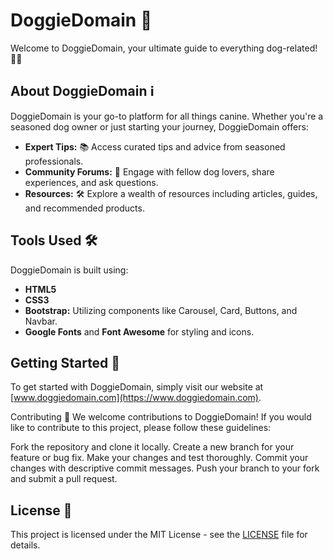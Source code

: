 
# DoggieDomain 🐾

Welcome to DoggieDomain, your ultimate guide to everything dog-related! 🐶🌟

## About DoggieDomain ℹ️

DoggieDomain is your go-to platform for all things canine. Whether you're a seasoned dog owner or just starting your journey, DoggieDomain offers:

- **Expert Tips:** 📚 Access curated tips and advice from seasoned professionals.
- **Community Forums:** 💬 Engage with fellow dog lovers, share experiences, and ask questions.
- **Resources:** 🛠️ Explore a wealth of resources including articles, guides, and recommended products.

## Tools Used 🛠️

DoggieDomain is built using:
- **HTML5**
- **CSS3**
- **Bootstrap:** Utilizing components like Carousel, Card, Buttons, and Navbar.
- **Google Fonts** and **Font Awesome** for styling and icons.

## Getting Started 🚀

To get started with DoggieDomain, simply visit our website at [www.doggiedomain.com](https://www.doggiedomain.com).

Contributing 🙌
We welcome contributions to DoggieDomain! If you would like to contribute to this project, please follow these guidelines:

Fork the repository and clone it locally.
Create a new branch for your feature or bug fix.
Make your changes and test thoroughly.
Commit your changes with descriptive commit messages.
Push your branch to your fork and submit a pull request.

## License 📜

This project is licensed under the MIT License - see the [LICENSE](LICENSE) file for details.

